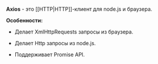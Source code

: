 **Axios** - это [[HTTP|HTTP]]-клиент для node.js и браузера.

**Особенности:**

- Делает XmlHttpRequests запросы из браузера.

- Делает Http запросы из node.js.

- Поддерживает Promise API.